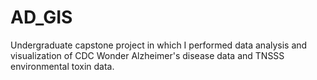 # AD_GIS
Undergraduate capstone project in which I performed data analysis and visualization of CDC Wonder Alzheimer's disease data and TNSSS environmental toxin data.

